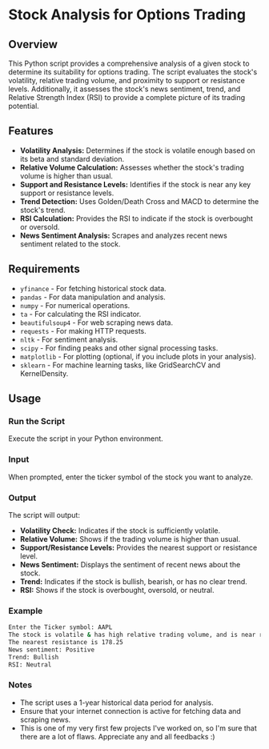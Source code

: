 # Stock Analysis for Options Trading

## Overview

This Python script provides a comprehensive analysis of a given stock to determine its suitability for options trading. The script evaluates the stock's volatility, relative trading volume, and proximity to support or resistance levels. Additionally, it assesses the stock's news sentiment, trend, and Relative Strength Index (RSI) to provide a complete picture of its trading potential.

## Features

- **Volatility Analysis:** Determines if the stock is volatile enough based on its beta and standard deviation.
- **Relative Volume Calculation:** Assesses whether the stock's trading volume is higher than usual.
- **Support and Resistance Levels:** Identifies if the stock is near any key support or resistance levels.
- **Trend Detection:** Uses Golden/Death Cross and MACD to determine the stock's trend.
- **RSI Calculation:** Provides the RSI to indicate if the stock is overbought or oversold.
- **News Sentiment Analysis:** Scrapes and analyzes recent news sentiment related to the stock.

## Requirements

- `yfinance` - For fetching historical stock data.
- `pandas` - For data manipulation and analysis.
- `numpy` - For numerical operations.
- `ta` - For calculating the RSI indicator.
- `beautifulsoup4` - For web scraping news data.
- `requests` - For making HTTP requests.
- `nltk` - For sentiment analysis.
- `scipy` - For finding peaks and other signal processing tasks.
- `matplotlib` - For plotting (optional, if you include plots in your analysis).
- `sklearn` - For machine learning tasks, like GridSearchCV and KernelDensity.

## Usage

### Run the Script

Execute the script in your Python environment.

### Input

When prompted, enter the ticker symbol of the stock you want to analyze.

### Output

The script will output:

- **Volatility Check:** Indicates if the stock is sufficiently volatile.
- **Relative Volume:** Shows if the trading volume is higher than usual.
- **Support/Resistance Levels:** Provides the nearest support or resistance level.
- **News Sentiment:** Displays the sentiment of recent news about the stock.
- **Trend:** Indicates if the stock is bullish, bearish, or has no clear trend.
- **RSI:** Shows if the stock is overbought, oversold, or neutral.

### Example

```bash
Enter the Ticker symbol: AAPL
The stock is volatile & has high relative trading volume, and is near resistance.
The nearest resistance is 178.25
News sentiment: Positive
Trend: Bullish
RSI: Neutral

```

### Notes

- The script uses a 1-year historical data period for analysis.
- Ensure that your internet connection is active for fetching data and scraping news.
- This is one of my very first few projects I've worked on, so I'm sure that there are a lot of flaws. Appreciate any and all feedbacks :)
